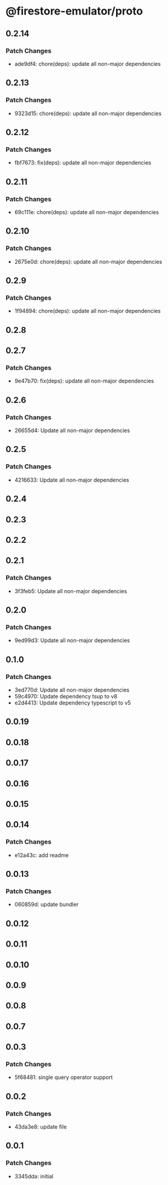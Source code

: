 # @firestore-emulator/proto

## 0.2.14

### Patch Changes

- ade9df4: chore(deps): update all non-major dependencies

## 0.2.13

### Patch Changes

- 9323d15: chore(deps): update all non-major dependencies

## 0.2.12

### Patch Changes

- fbf7673: fix(deps): update all non-major dependencies

## 0.2.11

### Patch Changes

- 69c111e: chore(deps): update all non-major dependencies

## 0.2.10

### Patch Changes

- 2675e0d: chore(deps): update all non-major dependencies

## 0.2.9

### Patch Changes

- 1f94894: chore(deps): update all non-major dependencies

## 0.2.8

## 0.2.7

### Patch Changes

- 9e47b70: fix(deps): update all non-major dependencies

## 0.2.6

### Patch Changes

- 26655d4: Update all non-major dependencies

## 0.2.5

### Patch Changes

- 4216633: Update all non-major dependencies

## 0.2.4

## 0.2.3

## 0.2.2

## 0.2.1

### Patch Changes

- 3f3feb5: Update all non-major dependencies

## 0.2.0

### Patch Changes

- 9ed99d3: Update all non-major dependencies

## 0.1.0

### Patch Changes

- 3ed770d: Update all non-major dependencies
- 59c4970: Update dependency tsup to v8
- e2d4413: Update dependency typescript to v5

## 0.0.19

## 0.0.18

## 0.0.17

## 0.0.16

## 0.0.15

## 0.0.14

### Patch Changes

- e12a43c: add readme

## 0.0.13

### Patch Changes

- 060859d: update bundler

## 0.0.12

## 0.0.11

## 0.0.10

## 0.0.9

## 0.0.8

## 0.0.7

## 0.0.3

### Patch Changes

- 5f68481: single query operator support

## 0.0.2

### Patch Changes

- 43da3e8: update file

## 0.0.1

### Patch Changes

- 3345dda: initial
